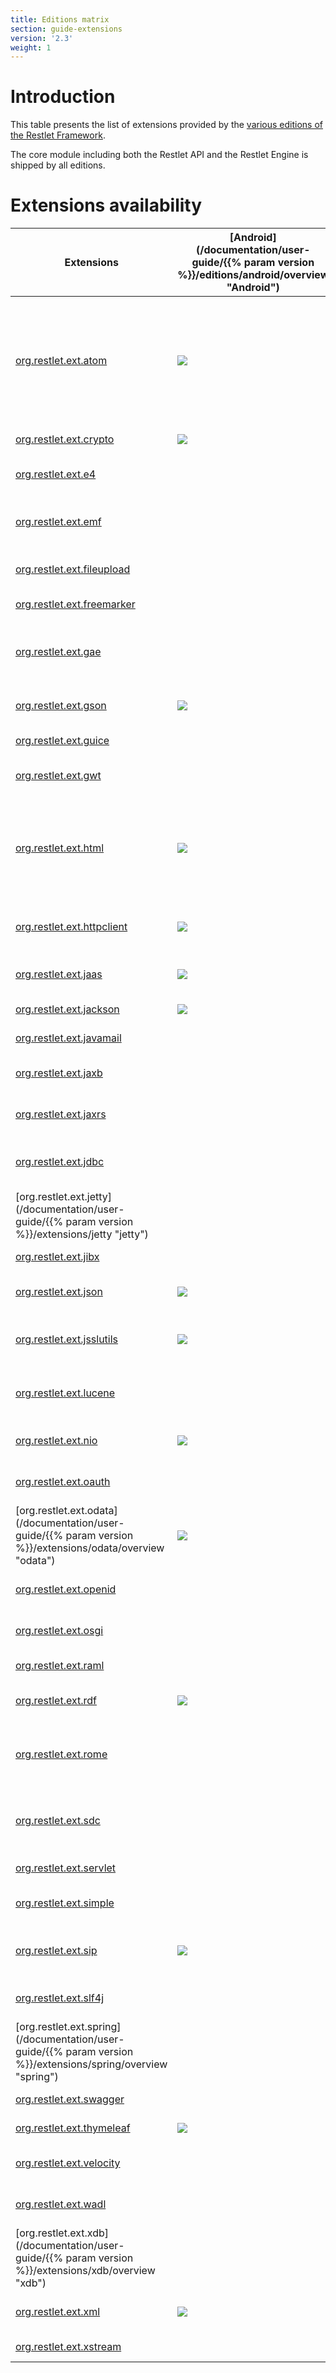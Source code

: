 ```yaml
---
title: Editions matrix
section: guide-extensions
version: '2.3'
weight: 1
---
```

# Introduction

This table presents the list of extensions provided by the [various
editions of the Restlet Framework](../editions/overview "Part III - Restlet Editions").

The core module including both the Restlet API and the Restlet Engine is
shipped by all editions.

# Extensions availability

Extensions|[Android](/documentation/user-guide/{{% param version %}}/editions/android/overview "Android")|[GAE](guide:///editions/gae "GAE")|[GWT](guide:///editions/gwt/overview "GWT")|[JEE](guide:///editions/jee/overview "JEE")|[JSE](guide:///editions/jse/overview "JSE")|[OSGi](guide:///editions/osgi "OSGi")|Description
----------| ------------------------------------------------|----------------------------|-------------------------------------|-------------------------------------|-------------------------------------|-------------------------------|-----------
[org.restlet.ext.atom](./atom "atom")|![](../images/puce.png)|![](../images/puce.png)|&nbsp;|![](../images/puce.png)|![](../images/puce.png)|![](../images/puce.png)|Support for the Atom syndication and the AtomPub (Atom Publication Protocol) standards in their 1.0 version.
[org.restlet.ext.crypto](./crypto "crypto")|![](../images/puce.png)|![](../images/puce.png)|&nbsp;|![](../images/puce.png)|![](../images/puce.png)|![](../images/puce.png)|Support for cryptography.
[org.restlet.ext.e4](./e4 "e4")|&nbsp;|![](../images/puce.png)|&nbsp;|![](../images/puce.png)|![](../images/puce.png)|![](../images/puce.png)|Support for the WADL specification.
[org.restlet.ext.emf](./emf "emf")|&nbsp;|![](../images/puce.png)|&nbsp;|![](../images/puce.png)|![](../images/puce.png)|![](../images/puce.png)|Integration with Eclipse Modeling Framework.
[org.restlet.ext.fileupload](./fileupload "fileupload")|&nbsp;|![](../images/puce.png)|&nbsp;|![](../images/puce.png)|![](../images/puce.png)|![](../images/puce.png)|Integration with Apache FileUpload.
[org.restlet.ext.freemarker](./freemarker "freemarker")|&nbsp;|![](../images/puce.png)|&nbsp;|![](../images/puce.png)|![](../images/puce.png)|![](../images/puce.png)|Integration with FreeMarker.
[org.restlet.ext.gae](./gae "gae")|&nbsp;|![](../images/puce.png)|&nbsp;|&nbsp;|&nbsp;|&nbsp;|Integration to the Google App Engine UserService for the GAE edition.
[org.restlet.ext.gson](./gson "gson")|![](../images/puce.png)|![](../images/puce.png)|&nbsp;|![](../images/puce.png)|![](../images/puce.png)|![](../images/puce.png)|Support for GSON representations.
[org.restlet.ext.guice](./guice "guice")|&nbsp;|&nbsp;|&nbsp;|![](../images/puce.png)|![](../images/puce.png)|![](../images/puce.png)|Integration with Google Guice.
[org.restlet.ext.gwt](./gwt "gwt")|&nbsp;|![](../images/puce.png)|&nbsp;|![](../images/puce.png)|![](../images/puce.png)|![](../images/puce.png)|Server-side integration with GWT.
[org.restlet.ext.html](./html "html")|![](../images/puce.png)|![](../images/puce.png)|&nbsp;|![](../images/puce.png)|![](../images/puce.png)|![](../images/puce.png)|Support for the HTML (HyperText Markup Language) standard in its 4.0 version and above.
[org.restlet.ext.httpclient](./httpclient "httpclient")|![](../images/puce.png)|&nbsp;|&nbsp;|![](../images/puce.png)|![](../images/puce.png)|![](../images/puce.png)|Integration with Apache Commons HTTP Client.
[org.restlet.ext.jaas](./jaas "jaas")|![](../images/puce.png)|![](../images/puce.png)|&nbsp;|![](../images/puce.png)|![](../images/puce.png)|![](../images/puce.png)|Support for JAAS based security.
[org.restlet.ext.jackson](./jackson "jackson")|![](../images/puce.png)|![](../images/puce.png)|&nbsp;|![](../images/puce.png)|![](../images/puce.png)|![](../images/puce.png)|Integration with Jackson.
[org.restlet.ext.javamail](./javamail "javamail")|&nbsp;|&nbsp;|&nbsp;|![](../images/puce.png)|![](../images/puce.png)|![](../images/puce.png)|Integration with JavaMail.
[org.restlet.ext.jaxb](./jaxb "jaxb")|&nbsp;|![](../images/puce.png)|&nbsp;|![](../images/puce.png)|![](../images/puce.png)|![](../images/puce.png)|Integration with Java XML Binding.
[org.restlet.ext.jaxrs](./jaxrs "jaxrs")|&nbsp;|![](../images/puce.png)|&nbsp;|![](../images/puce.png)|![](../images/puce.png)|![](../images/puce.png)|Implementation of JAX-RS (JSR-311)
[org.restlet.ext.jdbc](./jdbc "jdbc")|&nbsp;|&nbsp;|&nbsp;|![](../images/puce.png)|![](../images/puce.png)|![](../images/puce.png)|Integration with Java DataBase Connectivity (JDBC).
[org.restlet.ext.jetty](/documentation/user-guide/{{% param version %}}/extensions/jetty "jetty")|&nbsp;|&nbsp;|&nbsp;|&nbsp;|![](../images/puce.png)|![](../images/puce.png)|Integration with Jetty.
[org.restlet.ext.jibx](./jibx "jibx")|&nbsp;|![](../images/puce.png)|&nbsp;|![](../images/puce.png)|![](../images/puce.png)|![](../images/puce.png)|Integration with JiBX.
[org.restlet.ext.json](./json "json")|![](../images/puce.png)|![](../images/puce.png)|![](../images/puce.png)|![](../images/puce.png)|![](../images/puce.png)|![](../images/puce.png)|Support for JSON representations.
[org.restlet.ext.jsslutils](./jsslutils "jsslutils")|![](../images/puce.png)|&nbsp;|&nbsp;|![](../images/puce.png)|![](../images/puce.png)|![](../images/puce.png)|Utilities to provide additional SSL support.
[org.restlet.ext.lucene](./lucene "lucene")|&nbsp;|![](../images/puce.png)|&nbsp;|![](../images/puce.png)|![](../images/puce.png)|![](../images/puce.png)|Integration with Apache Lucene, Solr and Tika sub-projects.
[org.restlet.ext.nio](./nio "nio")|![](../images/puce.png)|&nbsp;|&nbsp;|![](../images/puce.png)|![](../images/puce.png)|![](../images/puce.png)|Integration with java.nio package.
[org.restlet.ext.oauth](./oauth "oauth")|&nbsp;|&nbsp;|&nbsp;|![](../images/puce.png)|![](../images/puce.png)|![](../images/puce.png)|Support for OAuth HTTP authentication.
[org.restlet.ext.odata](/documentation/user-guide/{{% param version %}}/extensions/odata/overview "odata")|![](../images/puce.png)|![](../images/puce.png)|&nbsp;|![](../images/puce.png)|![](../images/puce.png)|![](../images/puce.png)|Integration with OData services.
[org.restlet.ext.openid](./openid "openid")|&nbsp;|![](../images/puce.png)|&nbsp;|![](../images/puce.png)|![](../images/puce.png)|![](../images/puce.png)|Support for OpenID authentication.
[org.restlet.ext.osgi](./osgi "osgi")|&nbsp;|&nbsp;|&nbsp;|&nbsp;|&nbsp;|![](../images/puce.png)|Support for the OSGi specification.
[org.restlet.ext.raml](./raml "raml")|&nbsp;|![](../images/puce.png)|&nbsp;|![](../images/puce.png)|![](../images/puce.png)|![](../images/puce.png)|Integration with RAML.
[org.restlet.ext.rdf](./rdf "rdf")|![](../images/puce.png)|![](../images/puce.png)|&nbsp;|![](../images/puce.png)|![](../images/puce.png)|![](../images/puce.png)|Support for the RDF parsing and generation.
[org.restlet.ext.rome](./rome "rome")|&nbsp;|![](../images/puce.png)|&nbsp;|![](../images/puce.png)|![](../images/puce.png)|![](../images/puce.png)|Support for syndicated representations via the ROME library.
[org.restlet.ext.sdc](./sdc "sdc")|&nbsp;|&nbsp;|&nbsp;|![](../images/puce.png)|![](../images/puce.png)|![](../images/puce.png)|Integration with Google Secure Data Connector on the cloud side.
[org.restlet.ext.servlet](./servlet "servlet")|&nbsp;|![](../images/puce.png)|&nbsp;|![](../images/puce.png)|&nbsp;|![](../images/puce.png)|Integration with Servlet API.
[org.restlet.ext.simple](./simple "simple")|&nbsp;|&nbsp;|&nbsp;|&nbsp;|![](../images/puce.png)|![](../images/puce.png)|Integration with Simple framework.
[org.restlet.ext.sip](./sip "sip")|![](../images/puce.png)|&nbsp;|&nbsp;|![](../images/puce.png)|![](../images/puce.png)|![](../images/puce.png)|Support for Session Initiation Protocol (SIP).
[org.restlet.ext.slf4j](./slf4j "slf4j")|&nbsp;|&nbsp;|&nbsp;|![](../images/puce.png)|![](../images/puce.png)|![](../images/puce.png)|Support for the SLF4J logging bridge.
[org.restlet.ext.spring](/documentation/user-guide/{{% param version %}}/extensions/spring/overview "spring")|&nbsp;|![](../images/puce.png)|&nbsp;|![](../images/puce.png)|![](../images/puce.png)|![](../images/puce.png)|Integration with Spring Framework.
[org.restlet.ext.swagger](./swagger "swagger")|&nbsp;|![](../images/puce.png)|&nbsp;|![](../images/puce.png)|![](../images/puce.png)|![](../images/puce.png)|Integration with Swagger.
[org.restlet.ext.thymeleaf](./thymeleaf "thymeleaf")|![](../images/puce.png)|![](../images/puce.png)|&nbsp;|![](../images/puce.png)|![](../images/puce.png)|![](../images/puce.png)|Integration with Thymeleaf.
[org.restlet.ext.velocity](./velocity "velocity")|&nbsp;|![](../images/puce.png)|&nbsp;|![](../images/puce.png)|![](../images/puce.png)|![](../images/puce.png)|Integration with Apache Velocity.
[org.restlet.ext.wadl](./wadl "wadl")|&nbsp;|![](../images/puce.png)|&nbsp;|![](../images/puce.png)|![](../images/puce.png)|![](../images/puce.png)|Support for the WADL specification.
[org.restlet.ext.xdb](/documentation/user-guide/{{% param version %}}/extensions/xdb/overview "xdb")|&nbsp;|&nbsp;|&nbsp;|![](../images/puce.png)|&nbsp;|![](../images/puce.png)|Integration within OracleJVM via the Oracle XML DB feature.
[org.restlet.ext.xml](./xml "xml")|![](../images/puce.png)|![](../images/puce.png)|![](../images/puce.png)|![](../images/puce.png)|![](../images/puce.png)|![](../images/puce.png)|Support for the XML documents.
[org.restlet.ext.xstream](./xstream "xstream")|&nbsp;|![](../images/puce.png)|&nbsp;|![](../images/puce.png)|![](../images/puce.png)|![](../images/puce.png)|Integration with XStream.
